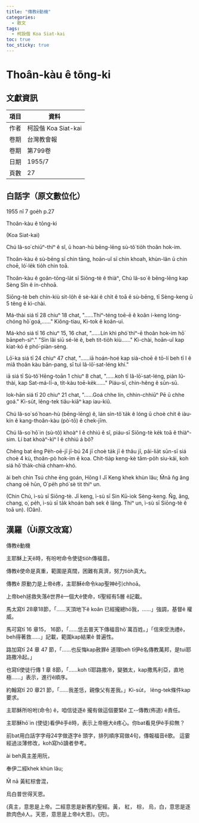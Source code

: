 ```yaml
---
title: "傳教ê動機"
categories:
  - 散文
tags:
  - 柯設偕 Koa Siat-kai
toc: true
toc_sticky: true
---
```


# Thoân-kàu ê tōng-ki

## 文獻資訊

| 項目 | 資料 |
|---|---|
| 作者 | 柯設偕 Koa Siat-kai |
| 卷期 | 台灣教會報 |
| 卷期 | 第799卷 |
| 日期 | 1955/7 |
| 頁數 | 27 |

## 白話字（原文數位化）

1955 nî 7 goe̍h p.27

Thoân-kàu ê tōng-ki

(Koa Siat-kai)

Chú Iâ-so͘ chiūⁿ-thiⁿ ê sî, ū hoan-hù bēng-lēng sù-tô͘ tio̍h thoân hok-im.

Thoân-kàu ê sù-bēng sī chin tāng, hoān-uî sī chin khoah, khùn-lân ū chin choē, ló͘-le̍k tio̍h chin toā.

Thoân-kàu ê goân-tōng-la̍t sī Siōng-tè ê thiàⁿ, Chú Iâ-so͘ ê bēng-lēng kap Sèng Sîn ê ín-chhoā.

Siōng-tè beh chín-kiù sit-lo̍h ê sè-kài ê chi̍t ê toā ê sù-bēng, tī Sèng-keng ū 5 têng ê kì-chài.

Má-thài siá tī 28 chiuⁿ 18 chat, "......Thiⁿ-téng toē-ē ê koân í-keng lóng-chóng hō͘ goá,......" Kiông-tiau, Ki-tok ê koân-ui.

Má-khó siá tī 16 chiuⁿ 15, 16 chat, "......Lín khì phó͘ thiⁿ-ē thoân hok-im hō͘ bānpeh-sìⁿ." "Sìn lâi siū sé-lé ê, beh tit-tio̍h kiù......" Kì-chài, hoān-uî kap kiat-kó ê phó͘-piàn-sèng.

Lō͘-ka siá tī 24 chiuⁿ 47 chat, "......iā hoán-hoé kap sià-choē ê tō-lí beh tī I ê miâ thoân kàu bān-pang, sī tuì Iâ-lō͘-sat-léng khí."

iā siá tī Sù-tô͘ Hēng-toān 1 chiuⁿ 8 chat, "......koh tī Iâ-lō͘-sat-léng, piàn Iû-thài, kap Sat-má-lī-a, ti̍t-kàu toē-ke̍k......" Piáu-sī, chìn-hêng ê sūn-sū.

Iok-hān siá tī 20 chiuⁿ 21 chat, "......Goá chhe lín, chhin-chhiūⁿ Pē ū chhe goá." Kì-su̍t, lêng-tek tiâu-kiāⁿ kap iau-kiû.

Chú Iâ-so͘ só͘ hoan-hù (bēng-lēng) ê, lán sìn-tô͘ ta̍k ê lóng ū choè chit ê iàu-kín ê kang-thoân-kàu (pò͘-tō) ê chek-jīm.

Chú Iâ-so͘ hō͘ in (sù-tô͘) khoàⁿ I ê chhiú ê sî, piáu-sī Siōng-tè ke̍k toā ê thiàⁿ-sim. Lí bat khoàⁿ-kìⁿ I ê chhiú á bô?

Chêng bat ēng Pe̍h-oē-jī jī-bú 24 jī choè ta̍k jī ê thâu jī, pâi-lia̍t sūn-sī siá choè 4 kù, thoân-pò hok-im ê koa. Chit-tia̍p keng-kè tām-po̍h siu-kái, koh siá hō͘ tha̍k-chiá chham-khó.

ài beh chin Tsú chhe ēng goán, Hōng I Jī Keng khek khùn lâu; M̄nā n̂g âng chang oē hūn, O͘ pe̍h phó͘ sè tit thiⁿ un.

(Chin Chú, ì-sù sī Siōng-tè. Jī keng, ì-sù sī Sin Kū-iok Sèng-keng. N̂g, âng, chang, o͘, pe̍h, ì-sù sī ta̍k khoán bah sek ê lâng. Thiⁿ un, ì-sù sī Siōng-tè ê toā un). (Oân).

## 漢羅（Ùi原文改寫）

傳教ê動機

主耶穌上天ê時，有吩咐命令使徒tio̍h傳福音。

傳教ê使命是真重，範圍是真闊，困難有真濟，努力tio̍h真大。

傳教ê 原動力是上帝ê疼，主耶穌ê命令kap聖神ê引chhoā。

上帝beh拯救失落ê世界ê一個大ê使命，tī聖經有5層 ê記載。

馬太寫tī 28章18節，「......天頂地下ê koân 已經攏總hō͘我，......」強調，基督ê 權威。

馬可寫tī 16 章15， 16節，「......恁去普天下傳福音hō͘ 萬百姓。」「信來受洗禮ê， beh得著救......」記載，範圍kap結果ê 普遍性。

路加寫tī 24 章 47 節，「......也反悔kap赦罪ê 道理beh tī伊ê名傳教萬邦，是tuì耶路撒冷起。」

也寫tī使徒行傳 1 章 8節，「......koh tī耶路撒冷，變猶太，kap撒馬利亞，直地極......」表示，進行ê順序。

約翰寫tī 20 章21 節，「......我差恁，親像父有差我。」Kì-su̍t， lêng-tek條件kap要求。

主耶穌所吩咐(命令) ê，咱信徒逐ê 攏有做這個要緊ê 工--傳教(佈道) ê責任。

主耶穌hō͘ in (使徒)看伊ê手ê時，表示上帝極大ê疼心。你bat看見伊ê手抑無？

前bat用白話字字母24字做逐字ê 頭字，排列順序寫做4句，傳報福音ê歌。 這霎經過淡薄修改，koh寫hō͘讀者參考。

ài beh真主差用阮，

奉伊二經khek khùn lâu;

M̄ nā 黃紅棕會混，

烏白普世得天恩。

(真主，意思是上帝。二經意思是新舊約聖經。黃， 紅， 棕， 烏，白，意思是逐款肉色ê人。天恩，意思是上帝ê大恩)。(完)。
